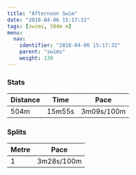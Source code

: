 ```yaml
---
title: "Afternoon Swim"
date: "2018-04-06 15:17:32"
tags: [swims, 504m m]
menu:
  nav:
    identifier: "2018-04-06 15:17:32"
    parent: "swims"
    weight: 130
---
```


### Stats

| Distance | Time | Pace |
|----------|------|------|
|504m|15m55s|3m09s/100m|

### Splits

| Metre | Pace |
|------|------|
|1|3m28s/100m|
